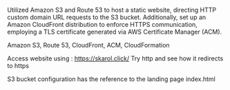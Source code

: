 Utilized Amazon S3 and Route 53 to host a static website, directing HTTP custom domain URL requests to the S3 bucket. Additionally, set up an Amazon CloudFront distribution to enforce HTTPS communication, employing a TLS certificate generated via AWS Certificate Manager (ACM).

Amazon S3, Route 53, CloudFront, ACM, CloudFormation

Access website using : https://skarol.click/
Try http and see how it redirects to https

S3 bucket configuration has the reference to the landing page index.html
